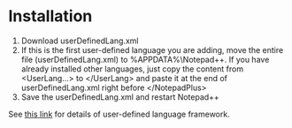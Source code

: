 # Installation

1. Download userDefinedLang.xml
2. If this is the first user-defined language you are adding, move the entire file (userDefinedLang.xml) 
   to %APPDATA%\Notepad++. If you have already installed other languages, just copy the content from 
   &lt;UserLang...&gt; to &lt;/UserLang&gt; and paste it at the end of userDefinedLang.xml right before &lt;/NotepadPlus&gt;
3. Save the userDefinedLang.xml and restart Notepad++

See [this link](http://sourceforge.net/apps/mediawiki/notepad-plus/index.php?title=User_Defined_Languages) for 
details of user-defined language framework.